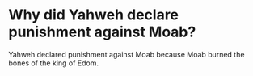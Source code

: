 # Why did Yahweh declare punishment against Moab?

Yahweh declared punishment against Moab because Moab burned the bones of the king of Edom.
